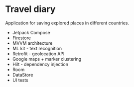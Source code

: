 # Travel diary
Application for saving explored places in different countries.

- Jetpack Compose
- Firestore
- MVVM architecture
- ML kit - text recognition
- Retrofit - geolocation API
- Google maps + marker clustering
- Hilt - dependency injection
- Room
- DataStore
- UI tests
